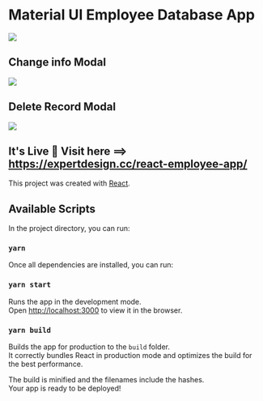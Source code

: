 # Material UI Employee Database App

![](https://expertdesign.cc/react-employee-app/screen1.png)

## Change info Modal

![](https://expertdesign.cc/react-employee-app/screen2.png)

## Delete Record Modal

![](https://expertdesign.cc/react-employee-app/screen3.png)

## It's Live 🚀 Visit here ==> https://expertdesign.cc/react-employee-app/

This project was created with [React](https://github.com/facebook/create-react-app).

## Available Scripts

In the project directory, you can run:

### `yarn`

Once all dependencies are installed, you can run:

### `yarn start`

Runs the app in the development mode.\
Open [http://localhost:3000](http://localhost:3000) to view it in the browser.

### `yarn build`

Builds the app for production to the `build` folder.\
It correctly bundles React in production mode and optimizes the build for the best performance.

The build is minified and the filenames include the hashes.\
Your app is ready to be deployed!
